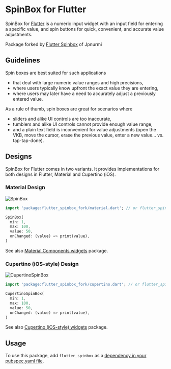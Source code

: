 # SpinBox for Flutter

SpinBox for [Flutter](https://flutter.dev) is a numeric input widget with an input field for
entering a specific value, and spin buttons for quick, convenient, and accurate value adjustments.

Package forked by [Flutter Spinbox](https://github.com/jpnurmi/flutter_spinbox) of Jpnurmi

## Guidelines

Spin boxes are best suited for such applications
- that deal with large numeric value ranges and high precisions,
- where users typically know upfront the exact value they are entering,
- where users may later have a need to accurately adjust a previously entered value.

As a rule of thumb, spin boxes are great for scenarios where
- sliders and alike UI controls are too inaccurate,
- tumblers and alike UI controls cannot provide enough value range,
- and a plain text field is inconvenient for value adjustments
 (open the VKB, move the cursor, erase the previous value, enter a new value... vs. tap-tap-done).

## Designs

SpinBox for Flutter comes in two variants. It provides implementations for both designs in Flutter,
Material and Cupertino (iOS).

### Material Design

![SpinBox](https://github.com/NamSukio/flutter_spinbox/blob/master/doc/images/spinbox.gif "SpinBox")

```dart
import 'package:flutter_spinbox_fork/material.dart'; // or flutter_spinbox_fork.dart for both

SpinBox(
  min: 1,
  max: 100,
  value: 50,
  onChanged: (value) => print(value),
)
```

See also [Material Components widgets](https://flutter.dev/docs/development/ui/widgets/material) package.

### Cupertino (iOS-style) Design

![CupertinoSpinBox](https://github.com/NamSukio/flutter_spinbox/blob/master/doc/images/cupertino_spinbox.gif "CupertinoSpinBox")

```dart
import 'package:flutter_spinbox_fork/cupertino.dart'; // or flutter_spinbox_fork.dart for both

CupertinoSpinBox(
  min: 1,
  max: 100,
  value: 50,
  onChanged: (value) => print(value),
)
```

See also [Cupertino (iOS-style) widgets](https://flutter.dev/docs/development/ui/widgets/cupertino) package.

## Usage

To use this package, add `flutter_spinbox` as a [dependency in your pubspec.yaml file](https://flutter.io/platform-plugins/).
